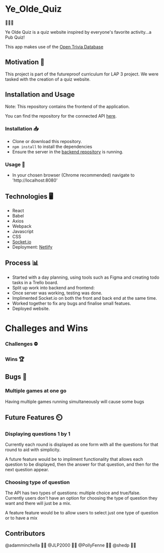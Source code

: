 # Ye_Olde_Quiz

:beer::beer::beer:

Ye Olde Quiz is a quiz website inspired by everyone's favorite activity...a Pub Quiz!

This app makes use of the [Open Trivia Database](https://opentdb.com/)

## Motivation :muscle:

This project is part of the futureproof curriculum for LAP 3 project. We were tasked with the creation of a quiz website.

## Installation and Usage

Note: This repository contains the frontend of the application.

You can find the repository for the connected API [here](https://github.com/shedp/YeOldeQuizzBackend).

### Installation :inbox_tray:

- Clone or download this repository.
- `npm install` to install the dependencies
- Ensure the server in the [backend repository](https://github.com/shedp/YeOldeQuizzBackend) is running.

### Usage :open_file_folder:

- In your chosen browser (Chrome recommended) navigate to 'http://localhost:8080'

## Technologies :desktop_computer:

- React
- Babel
- Axios
- Webpack
- Javascript
- CSS
- [Socket.io](https://socket.io/)
- Deployment: [Netlify](https://www.netlify.com/)

## Process :bar_chart:

- Started with a day planning, using tools such as Figma and creating todo tasks in a Trello board.
- Split up work into backend and frontend:
- Once server was working, testing was done.
- Implimented Socket.io on both the front and back end at the same time.
- Worked together to fix any bugs and finalise small featues.
- Deployed website.

# Challeges and Wins

### Challenges :no_entry:

### Wins :trophy:

## Bugs :bug:

### Multiple games at one go

Having multiple games running simultaneously will cause some bugs

## Future Features :timer_clock:

### Displaying questions 1 by 1

Currently each round is displayed as one form with all the questions for that round to aid with simplicity.

A future feature would be to impliment functionality that allows each question to be displayed, then the answer for that question, and then for the next question appear.

### Choosing type of question

The API has two types of questions: multiple choice and true/false. Currently users don't have an option for choosing the type of question they want and there will just be a mix.

A feature feature would be to allow users to select just one type of question or to have a mix

## Contributors

@adamminchella :man_technologist:
@JLP2000 :man_technologist:
@PollyFenne :woman_technologist:
@shedp :man_technologist:
